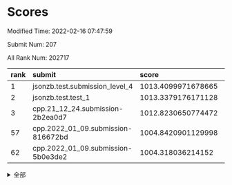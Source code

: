 # Scores

Modified Time: 2022-02-16 07:47:59

Submit Num: 207

All Rank Num: 202717

| rank |               submit               |       score        |       sigma        | pk_num |
| :--- | :--------------------------------- | :----------------- | :----------------- | :----- |
| 1    | jsonzb.test.submission_level_4     | 1013.4099971678665 | 0.8154155487159395 | 3920   |
| 2    | jsonzb.test.test_1                 | 1013.3379176171128 | 0.8090195767364657 | 3921   |
| 3    | cpp.21_12_24.submission-2b2ea0d7   | 1012.8230650774472 | 0.7981565958023246 | 3914   |
| 57   | cpp.2022_01_09.submission-816672bd | 1004.8420901129998 | 0.7080532889961373 | 3918   |
| 62   | cpp.2022_01_09.submission-5b0e3de2 | 1004.318036214152  | 0.7191605913227687 | 3920   |


<details>
<summary>全部</summary>

| rank |                 submit                 |       score        |       sigma        | pk_num |
| :--- | :------------------------------------- | :----------------- | :----------------- | :----- |
| 1    | jsonzb.test.submission_level_4         | 1013.4099971678665 | 0.8154155487159395 | 3920   |
| 2    | jsonzb.test.test_1                     | 1013.3379176171128 | 0.8090195767364657 | 3921   |
| 3    | cpp.21_12_24.submission-2b2ea0d7       | 1012.8230650774472 | 0.7981565958023246 | 3914   |
| 4    | gobigger.level_3.submission_level_3_24 | 1011.7227268823278 | 0.7732349299138249 | 3914   |
| 5    | gobigger.level_3.submission_level_3_45 | 1011.4058402871444 | 0.7880661622657767 | 3919   |
| 6    | gobigger.level_3.submission_level_3_16 | 1011.2633219659838 | 0.7804818341580962 | 3921   |
| 7    | gobigger.level_3.submission_level_3_38 | 1011.1192336021462 | 0.7656124570282586 | 3916   |
| 8    | gobigger.level_3.submission_level_3_30 | 1011.075197910957  | 0.8032291681268852 | 3922   |
| 9    | gobigger.level_3.submission_level_3_20 | 1011.0737520205934 | 0.7696000339908576 | 3918   |
| 10   | gobigger.level_3.submission_level_3_44 | 1010.8835177798695 | 0.7789049460241478 | 3917   |
| 11   | gobigger.level_3.submission_level_3_5  | 1010.7863958768145 | 0.7776786668060011 | 3918   |
| 12   | gobigger.level_3.submission_level_3_41 | 1010.7170526438969 | 0.7759620971471444 | 3918   |
| 13   | gobigger.level_3.submission_level_3_1  | 1010.7082857982305 | 0.7747135452606474 | 3919   |
| 14   | gobigger.level_3.submission_level_3_2  | 1010.7055924190162 | 0.7820553864051045 | 3919   |
| 15   | gobigger.level_3.submission_level_3_36 | 1010.5228859815593 | 0.7703547867342716 | 3914   |
| 16   | gobigger.level_3.submission_level_3_3  | 1010.5015533815161 | 0.781670284038648  | 3916   |
| 17   | gobigger.level_3.submission_level_3_37 | 1010.298378498468  | 0.7472867775207911 | 3916   |
| 18   | gobigger.level_3.submission_level_3_17 | 1010.2549974950701 | 0.7505066548449676 | 3920   |
| 19   | gobigger.level_3.submission_level_3_10 | 1010.2433865201612 | 0.754456185831778  | 3916   |
| 20   | gobigger.level_3.submission_level_3_7  | 1010.2203994042706 | 0.7818703505499071 | 3921   |
| 21   | gobigger.level_3.submission_level_3_48 | 1010.2190299130789 | 0.7672902563937509 | 3912   |
| 22   | gobigger.level_3.submission_level_3_31 | 1010.1997795000849 | 0.7523248432700971 | 3918   |
| 23   | gobigger.level_3.submission_level_3_11 | 1010.1191867657147 | 0.7467504048246619 | 3917   |
| 24   | gobigger.level_3.submission_level_3_9  | 1010.1139722211586 | 0.7595942793031049 | 3919   |
| 25   | gobigger.level_3.submission_level_3_14 | 1010.0888626976167 | 0.7631802548423201 | 3916   |
| 26   | gobigger.level_3.submission_level_3_8  | 1010.0847314063584 | 0.7502051355696101 | 3917   |
| 27   | gobigger.level_3.submission_level_3_21 | 1010.0604997894011 | 0.7759508064891689 | 3916   |
| 28   | gobigger.level_3.submission_level_3_28 | 1009.9662913455318 | 0.7478630102403613 | 3918   |
| 29   | gobigger.level_3.submission_level_3_42 | 1009.9502217973803 | 0.7610597979629824 | 3916   |
| 30   | gobigger.level_3.submission_level_3_49 | 1009.9276326494488 | 0.7656656383746748 | 3913   |
| 31   | gobigger.level_3.submission_level_3_39 | 1009.8879646426716 | 0.7358892842642519 | 3920   |
| 32   | gobigger.level_3.submission_level_3_13 | 1009.8664779334721 | 0.7612734964479592 | 3913   |
| 33   | gobigger.level_3.submission_level_3_19 | 1009.8262945951374 | 0.764675950256159  | 3921   |
| 34   | gobigger.level_3.submission_level_3_32 | 1009.7679819604439 | 0.7751987376179066 | 3908   |
| 35   | gobigger.level_3.submission_level_3_18 | 1009.7254313043192 | 0.7357147453525025 | 3919   |
| 36   | gobigger.level_3.submission_level_3_40 | 1009.6762389758519 | 0.7535873627282259 | 3918   |
| 37   | gobigger.level_3.submission_level_3_46 | 1009.6169868898794 | 0.7503621506252612 | 3913   |
| 38   | gobigger.level_3.submission_level_3_23 | 1009.5953409152982 | 0.7504723123674149 | 3919   |
| 39   | gobigger.level_3.submission_level_3_35 | 1009.5878482361611 | 0.7633984482073101 | 3924   |
| 40   | gobigger.level_3.submission_level_3_0  | 1009.5577804203743 | 0.7740324789330943 | 3916   |
| 41   | gobigger.level_3.submission_level_3_33 | 1009.4428046681696 | 0.7463581287988323 | 3915   |
| 42   | gobigger.level_3.submission_level_3_22 | 1009.4306888779562 | 0.7651922762283867 | 3919   |
| 43   | gobigger.level_3.submission_level_3_34 | 1009.4191261687283 | 0.7764309949203959 | 3912   |
| 44   | gobigger.level_3.submission_level_3_43 | 1009.3323710185819 | 0.7492601159027917 | 3913   |
| 45   | gobigger.level_3.submission_level_3_26 | 1009.2235072989337 | 0.7629837829121632 | 3918   |
| 46   | gobigger.level_3.submission_level_3_25 | 1009.1551285468055 | 0.7465246550634067 | 3924   |
| 47   | gobigger.level_3.submission_level_3_47 | 1009.1516332342109 | 0.7357466701505135 | 3917   |
| 48   | gobigger.level_3.submission_level_3_29 | 1009.045566425133  | 0.7467640305630242 | 3918   |
| 49   | gobigger.level_3.submission_level_3_6  | 1008.9845555267776 | 0.7491982850276125 | 3920   |
| 50   | gobigger.level_3.submission_level_3_15 | 1008.9532007398308 | 0.7413231504509518 | 3918   |
| 51   | gobigger.level_3.submission_level_3_27 | 1008.8961565892664 | 0.7518425877095384 | 3918   |
| 52   | gobigger.level_3.submission_level_3_4  | 1008.8667148740151 | 0.7450528273892623 | 3913   |
| 53   | gobigger.level_3.submission_level_3_12 | 1008.0908191422068 | 0.7337366345780812 | 3917   |
| 54   | gobigger.level_1.submission_level_1_26 | 1005.219806245065  | 0.7242298760250253 | 3919   |
| 55   | gobigger.level_1.submission_level_1_20 | 1004.9117474837883 | 0.7203219334849332 | 3914   |
| 56   | gobigger.level_1.submission_level_1_35 | 1004.8676044736997 | 0.7170496206849413 | 3916   |
| 57   | cpp.2022_01_09.submission-816672bd     | 1004.8420901129998 | 0.7080532889961373 | 3918   |
| 58   | gobigger.level_1.submission_level_1_16 | 1004.6818702395882 | 0.7238526216216012 | 3919   |
| 59   | gobigger.level_1.submission_level_1_30 | 1004.6564508502643 | 0.7105406226153698 | 3918   |
| 60   | gobigger.level_1.submission_level_1_24 | 1004.4806942550498 | 0.7445877350144658 | 3921   |
| 61   | gobigger.level_1.submission_level_1_4  | 1004.4010506639715 | 0.7268317633824504 | 3921   |
| 62   | cpp.2022_01_09.submission-5b0e3de2     | 1004.318036214152  | 0.7191605913227687 | 3920   |
| 63   | gobigger.level_1.submission_level_1_37 | 1004.2992163378885 | 0.720384682128901  | 3916   |
| 64   | gobigger.level_1.submission_level_1_5  | 1004.2895749157237 | 0.7169580443652245 | 3913   |
| 65   | gobigger.level_1.submission_level_1_49 | 1004.1092323564559 | 0.7231096646645581 | 3917   |
| 66   | gobigger.level_1.submission_level_1_6  | 1004.0959169983687 | 0.7233740775248354 | 3917   |
| 67   | gobigger.level_1.submission_level_1_13 | 1004.0808297406852 | 0.7250056243565808 | 3913   |
| 68   | gobigger.level_1.submission_level_1_46 | 1003.9901495368625 | 0.7158831344791087 | 3913   |
| 69   | gobigger.level_1.submission_level_1_27 | 1003.9867029433434 | 0.709365503411315  | 3919   |
| 70   | gobigger.level_1.submission_level_1_15 | 1003.7747994123336 | 0.7056940253911106 | 3914   |
| 71   | gobigger.level_1.submission_level_1_47 | 1003.7394079979467 | 0.7192584223362765 | 3922   |
| 72   | gobigger.level_1.submission_level_1_40 | 1003.6656136992484 | 0.7181624690323198 | 3917   |
| 73   | gobigger.level_1.submission_level_1_1  | 1003.6654587427732 | 0.7101937135010408 | 3915   |
| 74   | gobigger.level_1.submission_level_1_19 | 1003.5571826112748 | 0.723810961058158  | 3917   |
| 75   | gobigger.level_1.submission_level_1_21 | 1003.491989105801  | 0.7202322567223641 | 3914   |
| 76   | gobigger.level_1.submission_level_1_34 | 1003.4681982793751 | 0.7133902540825215 | 3916   |
| 77   | gobigger.level_1.submission_level_1_44 | 1003.4358659334453 | 0.715083346606518  | 3912   |
| 78   | gobigger.level_1.submission_level_1_11 | 1003.3776753916566 | 0.7283897409532778 | 3919   |
| 79   | gobigger.level_1.submission_level_1_28 | 1003.3510823420625 | 0.7164550656756471 | 3919   |
| 80   | gobigger.level_1.submission_level_1_43 | 1003.267060997027  | 0.7134494923729897 | 3916   |
| 81   | gobigger.level_1.submission_level_1_9  | 1003.1687011804624 | 0.7085457032035569 | 3921   |
| 82   | gobigger.level_1.submission_level_1_3  | 1003.1241917625939 | 0.7028550264603145 | 3913   |
| 83   | gobigger.level_1.submission_level_1_22 | 1003.0888827676084 | 0.7172257449066806 | 3916   |
| 84   | gobigger.level_1.submission_level_1_8  | 1003.068550686876  | 0.7219256616878724 | 3915   |
| 85   | gobigger.level_1.submission_level_1_10 | 1003.029898425596  | 0.712717618945912  | 3922   |
| 86   | gobigger.level_1.submission_level_1_18 | 1002.9885913114103 | 0.7161163912351358 | 3915   |
| 87   | gobigger.level_1.submission_level_1_2  | 1002.9602758045966 | 0.7159831180672247 | 3919   |
| 88   | gobigger.level_1.submission_level_1_17 | 1002.8492149228458 | 0.7082050747388675 | 3917   |
| 89   | gobigger.level_1.submission_level_1_36 | 1002.8111032635918 | 0.7116865077186627 | 3915   |
| 90   | gobigger.level_1.submission_level_1_41 | 1002.7563687180573 | 0.7226131356097224 | 3921   |
| 91   | gobigger.level_1.submission_level_1_45 | 1002.7286399009256 | 0.7245908249209229 | 3914   |
| 92   | gobigger.level_1.submission_level_1_32 | 1002.7032651056971 | 0.7011495699632094 | 3919   |
| 93   | gobigger.level_1.submission_level_1_14 | 1002.6647409550881 | 0.6994801750782439 | 3918   |
| 94   | gobigger.level_1.submission_level_1_0  | 1002.6371977931599 | 0.706918729039426  | 3916   |
| 95   | gobigger.level_1.submission_level_1_23 | 1002.5326572117381 | 0.7126167495948671 | 3921   |
| 96   | gobigger.level_1.submission_level_1_38 | 1002.5014854861216 | 0.7133772262961962 | 3917   |
| 97   | gobigger.level_1.submission_level_1_12 | 1002.4748099486875 | 0.7165003208141769 | 3916   |
| 98   | gobigger.level_1.submission_level_1_25 | 1002.3744164554098 | 0.705414098710327  | 3915   |
| 99   | gobigger.level_1.submission_level_1_7  | 1002.2644135924676 | 0.7088857224043629 | 3918   |
| 100  | gobigger.level_1.submission_level_1_33 | 1002.243906138097  | 0.7118987921230143 | 3922   |
| 101  | gobigger.level_1.submission_level_1_31 | 1002.1430679760282 | 0.7131063277882815 | 3918   |
| 102  | gobigger.level_1.submission_level_1_29 | 1002.0353106765963 | 0.7152749590324149 | 3922   |
| 103  | gobigger.level_1.submission_level_1_48 | 1001.9748213380346 | 0.7335908376911195 | 3919   |
| 104  | gobigger.level_1.submission_level_1_39 | 1001.9614159744909 | 0.7068927721881927 | 3913   |
| 105  | gobigger.level_1.submission_level_1_42 | 1001.3907689200698 | 0.716758689676014  | 3919   |
| 106  | gobigger.random.submission_random_25   | 997.5338966040405  | 0.7010638635740476 | 3914   |
| 107  | gobigger.random.submission_random_33   | 996.7207172970839  | 0.7066499569375589 | 3913   |
| 108  | gobigger.random.submission_random_29   | 996.6077854345195  | 0.7127433799892287 | 3917   |
| 109  | gobigger.random.submission_random_34   | 996.4926469380231  | 0.7198042528113926 | 3921   |
| 110  | gobigger.random.submission_random_47   | 996.4918222636551  | 0.7114261346259318 | 3917   |
| 111  | gobigger.random.submission_random_11   | 996.4586674320856  | 0.7174966164158411 | 3923   |
| 112  | gobigger.random.submission_random_2    | 996.456178295514   | 0.7308069080257109 | 3920   |
| 113  | gobigger.random.submission_random_10   | 996.4156018605435  | 0.7086093321802199 | 3918   |
| 114  | gobigger.random.submission_random_16   | 996.3940000801724  | 0.7051238346981055 | 3917   |
| 115  | gobigger.random.submission_random_26   | 996.3366510351144  | 0.7222949069985591 | 3920   |
| 116  | gobigger.random.submission_random_14   | 996.3222357091208  | 0.7025715435570243 | 3920   |
| 117  | gobigger.random.submission_random_4    | 996.3024583979385  | 0.7108991490273602 | 3915   |
| 118  | gobigger.random.submission_random_38   | 996.262185828134   | 0.6968872320882036 | 3918   |
| 119  | gobigger.random.submission_random_39   | 996.2066668191704  | 0.7093102766374473 | 3915   |
| 120  | gobigger.random.submission_random_30   | 996.189316157936   | 0.7245123937414274 | 3921   |
| 121  | gobigger.random.submission_random_5    | 996.1683253393638  | 0.7053670171034156 | 3914   |
| 122  | gobigger.random.submission_random_6    | 996.1253223433406  | 0.7020018577860998 | 3916   |
| 123  | gobigger.random.submission_random_44   | 996.1174886207933  | 0.7014378547646948 | 3922   |
| 124  | gobigger.random.submission_random_32   | 996.1124890629402  | 0.7061297369702538 | 3917   |
| 125  | gobigger.random.submission_random_15   | 996.0992648968605  | 0.7170867961101007 | 3923   |
| 126  | gobigger.random.submission_random_42   | 996.010976269216   | 0.7055792405613003 | 3919   |
| 127  | gobigger.random.submission_random_46   | 995.9885278656203  | 0.7277396006365936 | 3917   |
| 128  | gobigger.random.submission_random_31   | 995.9408794629617  | 0.7020073678875803 | 3920   |
| 129  | gobigger.random.submission_random_37   | 995.8889538120584  | 0.7092120278965353 | 3913   |
| 130  | gobigger.random.submission_random_48   | 995.885248526604   | 0.7069096556193462 | 3917   |
| 131  | gobigger.random.submission_random_28   | 995.8640125041865  | 0.7221939110613775 | 3919   |
| 132  | gobigger.random.submission_random_23   | 995.8595880549697  | 0.7070371843350672 | 3920   |
| 133  | gobigger.random.submission_random_9    | 995.7912607059233  | 0.7090460256992608 | 3922   |
| 134  | gobigger.random.submission_random_43   | 995.7229943444157  | 0.7255674463012595 | 3915   |
| 135  | gobigger.random.submission_random_0    | 995.6721166333833  | 0.7214787265877802 | 3914   |
| 136  | gobigger.random.submission_random_45   | 995.6608344036847  | 0.7134408830505998 | 3915   |
| 137  | gobigger.random.submission_random_22   | 995.6416467482239  | 0.7173302807916859 | 3921   |
| 138  | gobigger.random.submission_random_21   | 995.6259161080272  | 0.7191213534481677 | 3917   |
| 139  | gobigger.random.submission_random_27   | 995.6039631910627  | 0.6998406280597134 | 3918   |
| 140  | gobigger.random.submission_random_41   | 995.5890310717261  | 0.7206314094052714 | 3921   |
| 141  | gobigger.random.submission_random_19   | 995.5352211670058  | 0.714696928684158  | 3917   |
| 142  | gobigger.random.submission_random_3    | 995.5230632981762  | 0.7183186693505187 | 3923   |
| 143  | gobigger.random.submission_random_35   | 995.5213101541607  | 0.7063632622117217 | 3912   |
| 144  | gobigger.random.submission_random_12   | 995.4940865685726  | 0.7107311416233554 | 3915   |
| 145  | gobigger.random.submission_random_49   | 995.4904609359631  | 0.7113023733585211 | 3917   |
| 146  | gobigger.random.submission_random_17   | 995.4887021485432  | 0.7113017914011891 | 3922   |
| 147  | gobigger.random.submission_random_18   | 995.4293228544894  | 0.7254485968934445 | 3919   |
| 148  | gobigger.random.submission_random_13   | 995.3971390577376  | 0.7201524276364201 | 3920   |
| 149  | gobigger.random.submission_random_40   | 995.3901032580341  | 0.705495250121014  | 3914   |
| 150  | gobigger.random.submission_random_1    | 995.3430191441283  | 0.7200770008688634 | 3918   |
| 151  | gobigger.random.submission_random_7    | 995.2858837904033  | 0.7259388427835619 | 3915   |
| 152  | gobigger.random.submission_random_8    | 995.100820638069   | 0.7105483370435822 | 3913   |
| 153  | gobigger.random.submission_random_20   | 995.0288167924845  | 0.7154854490921223 | 3919   |
| 154  | gobigger.random.submission_random_24   | 994.9854833526267  | 0.7191948882805741 | 3923   |
| 155  | gobigger.random.submission_random_36   | 994.6524033095797  | 0.714155055904759  | 3914   |
| 156  | gobigger.level_2.submission_level_2_45 | 994.4854096078986  | 0.7296323838705273 | 3919   |
| 157  | gobigger.level_2.submission_level_2_37 | 994.3950630544414  | 0.7323892508908924 | 3914   |
| 158  | gobigger.level_2.submission_level_2_39 | 994.0682288690443  | 0.7291958502901345 | 3917   |
| 159  | gobigger.level_2.submission_level_2_27 | 993.7339623327222  | 0.7468446107535424 | 3919   |
| 160  | gobigger.level_2.submission_level_2_23 | 993.6483284153511  | 0.7194044688293989 | 3917   |
| 161  | gobigger.level_2.submission_level_2_16 | 993.5709398551477  | 0.730020274021781  | 3914   |
| 162  | gobigger.level_2.submission_level_2_34 | 993.5534532615567  | 0.7284268933258631 | 3916   |
| 163  | gobigger.level_2.submission_level_2_36 | 993.4769815768833  | 0.7486687835726697 | 3916   |
| 164  | gobigger.level_2.submission_level_2_2  | 993.4567538867145  | 0.7278844673898192 | 3916   |
| 165  | gobigger.level_2.submission_level_2_4  | 993.4375303130738  | 0.7246489597180047 | 3913   |
| 166  | gobigger.level_2.submission_level_2_9  | 993.402826575097   | 0.7203658598062725 | 3913   |
| 167  | gobigger.level_2.submission_level_2_22 | 993.1692158746357  | 0.7330946659287312 | 3915   |
| 168  | gobigger.level_2.submission_level_2_21 | 993.1185976627366  | 0.731479022539608  | 3911   |
| 169  | gobigger.level_2.submission_level_2_31 | 993.0197717549113  | 0.748816871540647  | 3915   |
| 170  | gobigger.level_2.submission_level_2_42 | 992.8808622769552  | 0.7400513108569844 | 3916   |
| 171  | gobigger.level_2.submission_level_2_0  | 992.5467173354727  | 0.7508533394799223 | 3917   |
| 172  | gobigger.level_2.submission_level_2_10 | 992.5230548588827  | 0.7436513278095719 | 3917   |
| 173  | gobigger.level_2.submission_level_2_26 | 992.470357925131   | 0.7299977366753247 | 3918   |
| 174  | gobigger.level_2.submission_level_2_15 | 992.3739931111531  | 0.7339498567181101 | 3920   |
| 175  | gobigger.level_2.submission_level_2_24 | 992.2705408140596  | 0.7296242933039057 | 3920   |
| 176  | gobigger.level_2.submission_level_2_28 | 992.2141427213608  | 0.7255159596341864 | 3918   |
| 177  | gobigger.level_2.submission_level_2_6  | 992.1693451769742  | 0.7325255362633499 | 3918   |
| 178  | gobigger.level_2.submission_level_2_30 | 992.1630122863473  | 0.7299358315425267 | 3916   |
| 179  | gobigger.level_2.submission_level_2_25 | 992.0087431354765  | 0.7398064935842305 | 3918   |
| 180  | gobigger.level_2.submission_level_2_47 | 991.9539038880521  | 0.7312202514722769 | 3909   |
| 181  | gobigger.level_2.submission_level_2_5  | 991.8231592931153  | 0.7440103357260474 | 3919   |
| 182  | gobigger.level_2.submission_level_2_29 | 991.8017051861087  | 0.7414732782940915 | 3921   |
| 183  | gobigger.level_2.submission_level_2_49 | 991.6982902046873  | 0.7382180205104997 | 3916   |
| 184  | gobigger.level_2.submission_level_2_8  | 991.6927083604629  | 0.7356548307213588 | 3918   |
| 185  | gobigger.level_2.submission_level_2_32 | 991.6848874850691  | 0.7751847207129707 | 3921   |
| 186  | gobigger.level_2.submission_level_2_1  | 991.5823932749569  | 0.7292039384009131 | 3917   |
| 187  | gobigger.level_2.submission_level_2_11 | 991.542230076256   | 0.7615734192138148 | 3921   |
| 188  | gobigger.level_2.submission_level_2_18 | 991.4096695557288  | 0.7429499499968171 | 3919   |
| 189  | gobigger.level_2.submission_level_2_7  | 991.4002958448453  | 0.7434692073336966 | 3921   |
| 190  | gobigger.level_2.submission_level_2_40 | 991.323538349161   | 0.7442385778376561 | 3915   |
| 191  | gobigger.level_2.submission_level_2_41 | 991.26040630939    | 0.7552915261269203 | 3920   |
| 192  | gobigger.level_2.submission_level_2_43 | 991.2182158918838  | 0.760005987676593  | 3915   |
| 193  | gobigger.level_2.submission_level_2_19 | 991.1003565809787  | 0.7552920120544429 | 3917   |
| 194  | gobigger.level_2.submission_level_2_17 | 991.0886491441852  | 0.7706719439332895 | 3917   |
| 195  | gobigger.level_2.submission_level_2_33 | 990.9930023030797  | 0.7433886667196375 | 3917   |
| 196  | gobigger.level_2.submission_level_2_3  | 990.8668539492593  | 0.742729234023186  | 3918   |
| 197  | gobigger.level_2.submission_level_2_46 | 990.8574342715038  | 0.7818136203943008 | 3920   |
| 198  | gobigger.level_2.submission_level_2_35 | 990.8564253330219  | 0.7646238719661237 | 3918   |
| 199  | gobigger.level_2.submission_level_2_44 | 990.788636735768   | 0.7743561875762486 | 3918   |
| 200  | gobigger.level_2.submission_level_2_13 | 990.5962383961496  | 0.751158506475389  | 3914   |
| 201  | gobigger.level_2.submission_level_2_20 | 990.5602770161081  | 0.747321340103367  | 3912   |
| 202  | gobigger.level_2.submission_level_2_12 | 990.4847922641464  | 0.7618985599625794 | 3913   |
| 203  | gobigger.level_2.submission_level_2_48 | 990.3258529194517  | 0.778740825637022  | 3915   |
| 204  | gobigger.level_2.submission_level_2_14 | 989.760526575011   | 0.7560524618038182 | 3918   |
| 205  | gobigger.level_2.submission_level_2_38 | 989.667983223714   | 0.750942894450377  | 3920   |
| 206  | gobigger.none.submission_none_1        | 978.4425455530935  | 1.2555469524045029 | 3911   |
| 207  | gobigger.none.submission_none_0        | 977.6910746592449  | 1.384185247198251  | 3918   |

</details>